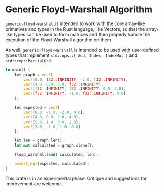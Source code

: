 # Generic Floyd-Warshall Algorithm

`generic-floyd-warshall`is intended to work with the core array-like primatives and types in the Rust language, like Vectors, so that the array-like types can be used to form matrices and then properly handle the execution of the Floyd-Warshall algorithm on them.

As well, `generic-floyd-warshall` is intended to be used with user-defined types that implement `std::ops::{ Add, Index, IndexMut }` and `std::cmp::PartialOrd`.

```rust
fn main() {
    let graph = vec![
        vec![0.0, f32::INFINITY, -2.0, f32::INFINITY],
        vec![4.0, 0.0, 3.0, f32::INFINITY],
        vec![f32::INFINITY, f32::INFINITY, 0.0, 2.0],
        vec![f32::INFINITY, -1.0, f32::INFINITY, 0.0]
    ];

    let expected = vec![
        vec![0.0, -1.0, -2.0, 0.0],
        vec![4.0, 0.0, 2.0, 4.0],
        vec![5.0, 1.0, 0.0, 2.0],
        vec![3.0, -1.0, 1.0, 0.0]
    ];

    let len = graph.len();
    let mut calculated = graph.clone();

    floyd_warshall(&mut calculated, len);

    assert_eq!(expected, calculated);
}
```

This crate is in an experimental phase. Critique and suggestions for improvement are welcome.
